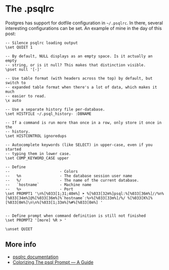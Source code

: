 # The .psqlrc
Postgres has support for dotfile configuration in `~/.psqlrc`. In there, several interesting configurations can be set. An example of mine in the day of this post:

````postgres
-- Silence psqlrc loading output
\set QUIET 1

-- By default, NULL displays as an empty space. Is it actually an empty
-- string, or is it null? This makes that distinction visible.
\pset null '[-]'

-- Use table format (with headers across the top) by default, but switch to
-- expanded table format when there's a lot of data, which makes it much
-- easier to read.
\x auto

-- Use a separate history file per-database.
\set HISTFILE ~/.psql_history- :DBNAME

-- If a command is run more than once in a row, only store it once in the
-- history.
\set HISTCONTROL ignoredups

-- Autocomplete keywords (like SELECT) in upper-case, even if you started
-- typing them in lower case.
\set COMP_KEYWORD_CASE upper

-- Define
--                      - Colors
--   %n                 - The database session user name
--   %/                 - The name of the current database.
--   `hostname`         - Machine name
--   %>                 - Port
\set PROMPT1 '\n%[%033[1;31;40m%] ➤ %[%033[32m%]psql:%[%033[36m%]//%n%[%033[34m%]@%[%033[36m%]%`hostname`:%>%[%033[33m%]/%/ %[%033[K%]%[%033[0m%]\n\n%[%033[1;33m%]%#%[%033[0m%] '


-- Define prompt when command definition is still not finished
\set PROMPT2 '[more] %R > '

\unset QUIET
````


## More info

- [psqlrc documentation](http://www.postgresql.org/docs/9.3/static/app-psql.html)
- [Colorizing The psql Prompt — A Guide](http://i-dba.blogspot.com.br/2014/02/colorizing-psql-prompt-guide.html)
